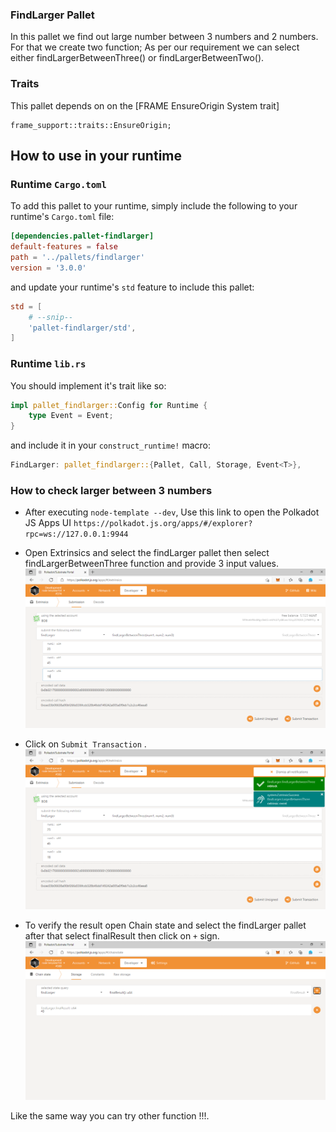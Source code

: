 
### FindLarger Pallet

In this pallet we find out large number between 3 numbers and 2 numbers. For that we create two function; As per our requirement we can select either findLargerBetweenThree()
or findLargerBetweenTwo().
### Traits

This pallet depends on on the [FRAME EnsureOrigin System trait]
```
frame_support::traits::EnsureOrigin;
```
## How to use in your runtime

### Runtime `Cargo.toml`

To add this pallet to your runtime, simply include the following to your runtime's `Cargo.toml` file:

```TOML
[dependencies.pallet-findlarger]
default-features = false
path = '../pallets/findlarger'
version = '3.0.0'
```

and update your runtime's `std` feature to include this pallet:

```TOML
std = [
    # --snip--
    'pallet-findlarger/std',
]
```

### Runtime `lib.rs`

You should implement it's trait like so:

```rust
impl pallet_findlarger::Config for Runtime {
	type Event = Event;
}

```

and include it in your `construct_runtime!` macro:

```rust
FindLarger: pallet_findlarger::{Pallet, Call, Storage, Event<T>},
```
### How to check larger between 3 numbers

* After executing `node-template --dev`, Use this link to open the Polkadot JS Apps UI `https://polkadot.js.org/apps/#/explorer?rpc=ws://127.0.0.1:9944`
  
* Open Extrinsics and select the findLarger pallet then select findLargerBetweenThree function and provide 3 input values.
 ![img3.png](img3.png)

* Click on `Submit Transaction` .
 ![img4.png](img4.png)

* To verify the result open Chain state and select the findLarger pallet after that select finalResult then click on `+` sign.
 ![img5.png](img5.png)

Like the same way you can try other function !!!.


